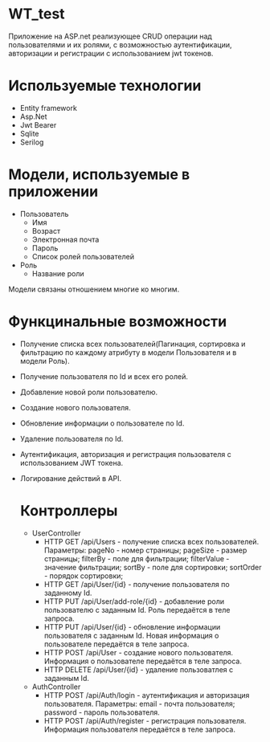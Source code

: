 # WT_test
Приложение на ASP.net реализующее CRUD операции над пользователями и их ролями, с возможностью аутентификации, авторизации и регистрации с использованием jwt токенов.
# Используемые технологии
* Entity framework
* Asp.Net
* Jwt Bearer
* Sqlite
* Serilog
# Модели, используемые в приложении
* Пользователь
  + Имя
  + Возраст
  + Электронная почта
  + Пароль
  + Список ролей пользователей
* Роль
  + Название роли

Модели связаны отношением многие ко многим.
# Функцинальные возможности
* Получение списка всех пользователей(Пагинация, сортировка и фильтрацию по каждому атрибуту в модели Пользователя и в модели Роль).
* Получение пользователя по Id и всех его ролей.
* Добавление новой роли пользователю.
* Создание нового пользователя.
* Обновление информации о пользователе по Id.
* Удаление пользователя по Id.
* Аутентификация, авторизация и регистрация пользователя с использованием JWT токена.
* Логирование действий в API.

  # Контроллеры
  * UserController
    + HTTP GET /api/Users - получение списка всех пользователей. Параметры: pageNo - номер страницы; pageSize - размер страницы; filterBy - поле для фильтрации; filterValue - значение фильтрации; sortBy - поле для сортировки; sortOrder - порядок сортировки;
    + HTTP GET /api/User/{id} - получение пользователя по заданному Id.
    + HTTP PUT /api/User/add-role/{id} - добавление роли пользователю с заданным Id. Роль передаётся в теле запроса.
    + HTTP PUT /api/User/{id} - обновление информации пользователя с заданным Id. Новая информация о пользователе передаётся в теле запроса.
    + HTTP POST /api/User - создание нового пользователя. Информация о пользователе передаётся в теле запроса.
    + HTTP DELETE /api/User/{id} - удаление пользоватлея с заданным Id.
  * AuthController
    + HTTP POST /api/Auth/login - аутентификация и авторизация пользователя. Параметры: email - почта пользователя; password - пароль пользователя.
    + HTTP POST /api/Auth/register - регистрация пользователя. Информация пользователя передаётся в теле запроса.   
